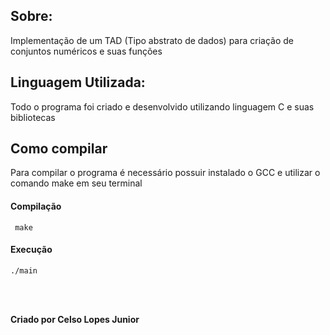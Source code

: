 ## Sobre:


Implementação de um TAD (Tipo abstrato de dados) para criação de conjuntos numéricos e suas funções


## Linguagem Utilizada:


Todo o programa foi criado e desenvolvido utilizando linguagem C e suas bibliotecas


## Como compilar


Para compilar o programa é necessário possuir instalado o GCC e utilizar o comando make em seu terminal

#### Compilação

``` make```

#### Execução

```./main```

<br>
<br>

**Criado por Celso Lopes Junior**
